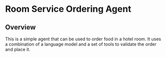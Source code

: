 # Room Service Ordering Agent

## Overview

This is a simple agent that can be used to order food in a hotel room. It uses a combination of a language model and a set of tools to validate the order and place it.
